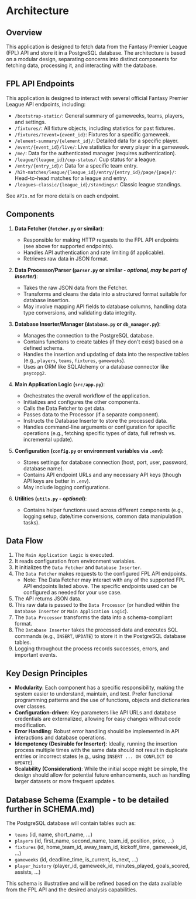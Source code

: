 # Architecture

## Overview

This application is designed to fetch data from the Fantasy Premier League (FPL) API and store it in a PostgreSQL database. The architecture is based on a modular design, separating concerns into distinct components for fetching data, processing it, and interacting with the database.

## FPL API Endpoints

This application is designed to interact with several official Fantasy Premier League API endpoints, including:

- `/bootstrap-static/`: General summary of gameweeks, teams, players, and settings.
- `/fixtures/`: All fixture objects, including statistics for past fixtures.
- `/fixtures/?event={event_id}`: Fixtures for a specific gameweek.
- `/element-summary/{element_id}/`: Detailed data for a specific player.
- `/event/{event_id}/live/`: Live statistics for every player in a gameweek.
- `/me/`: Data for the authenticated manager (requires authentication).
- `/league/{league_id}/cup-status/`: Cup status for a league.
- `/entry/{entry_id}/`: Data for a specific team entry.
- `/h2h-matches/league/{league_id}/entry/{entry_id}/page/{page}/`: Head-to-head matches for a league and entry.
- `/leagues-classic/{league_id}/standings/`: Classic league standings.

See `APIs.md` for more details on each endpoint.

## Components

1.  **Data Fetcher (`fetcher.py` or similar)**:

    - Responsible for making HTTP requests to the FPL API endpoints (see above for supported endpoints).
    - Handles API authentication and rate limiting (if applicable).
    - Retrieves raw data in JSON format.

2.  **Data Processor/Parser (`parser.py` or similar - _optional, may be part of inserter_)**:

    - Takes the raw JSON data from the Fetcher.
    - Transforms and cleans the data into a structured format suitable for database insertion.
    - May involve mapping API fields to database columns, handling data type conversions, and validating data integrity.

3.  **Database Inserter/Manager (`database.py` or `db_manager.py`)**:

    - Manages the connection to the PostgreSQL database.
    - Contains functions to create tables (if they don't exist) based on a defined schema.
    - Handles the insertion and updating of data into the respective tables (e.g., `players`, `teams`, `fixtures`, `gameweeks`).
    - Uses an ORM like SQLAlchemy or a database connector like `psycopg2`.

4.  **Main Application Logic (`src/app.py`)**:

    - Orchestrates the overall workflow of the application.
    - Initializes and configures the other components.
    - Calls the Data Fetcher to get data.
    - Passes data to the Processor (if a separate component).
    - Instructs the Database Inserter to store the processed data.
    - Handles command-line arguments or configuration for specific operations (e.g., fetching specific types of data, full refresh vs. incremental update).

5.  **Configuration (`config.py` or environment variables via `.env`)**:

    - Stores settings for database connection (host, port, user, password, database name).
    - Contains API endpoint URLs and any necessary API keys (though API keys are better in `.env`).
    - May include logging configurations.

6.  **Utilities (`utils.py` - _optional_)**:
    - Contains helper functions used across different components (e.g., logging setup, date/time conversions, common data manipulation tasks).

## Data Flow

1.  The `Main Application Logic` is executed.
2.  It reads configuration from environment variables.
3.  It initializes the `Data Fetcher` and `Database Inserter`.
4.  The `Data Fetcher` makes requests to the configured FPL API endpoints.
    - Note: The Data Fetcher may interact with any of the supported FPL API endpoints listed above. The specific endpoints used can be configured as needed for your use case.
5.  The API returns JSON data.
6.  This raw data is passed to the `Data Processor` (or handled within the `Database Inserter` or `Main Application Logic`).
7.  The `Data Processor` transforms the data into a schema-compliant format.
8.  The `Database Inserter` takes the processed data and executes SQL commands (e.g., `INSERT`, `UPDATE`) to store it in the PostgreSQL database tables.
9.  Logging throughout the process records successes, errors, and important events.

## Key Design Principles

- **Modularity**: Each component has a specific responsibility, making the system easier to understand, maintain, and test. Prefer functional programming patterns and the use of functions, objects and dictionaries over classes.
- **Configuration-driven**: Key parameters like API URLs and database credentials are externalized, allowing for easy changes without code modification.
- **Error Handling**: Robust error handling should be implemented in API interactions and database operations.
- **Idempotency (Desirable for Inserter)**: Ideally, running the insertion process multiple times with the same data should not result in duplicate entries or incorrect states (e.g., using `INSERT ... ON CONFLICT DO UPDATE`).
- **Scalability (Consideration)**: While the initial scope might be simple, the design should allow for potential future enhancements, such as handling larger datasets or more frequent updates.

## Database Schema (Example - to be detailed further in SCHEMA.md)

The PostgreSQL database will contain tables such as:

- `teams` (id, name, short_name, ...)
- `players` (id, first_name, second_name, team_id, position, price, ...)
- `fixtures` (id, home_team_id, away_team_id, kickoff_time, gameweek_id, ...)
- `gameweeks` (id, deadline_time, is_current, is_next, ...)
- `player_history` (player_id, gameweek_id, minutes_played, goals_scored, assists, ...)

This schema is illustrative and will be refined based on the data available from the FPL API and the desired analysis capabilities.
